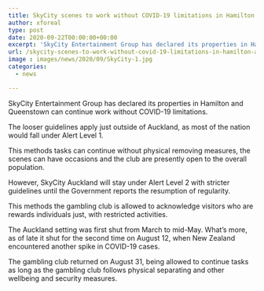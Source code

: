 ```yaml
---
title: SkyCity scenes to work without COVID-19 limitations in Hamilton and Queenstown
author: xforeal 
type: post
date: 2020-09-22T00:00:00+00:00
excerpt: 'SkyCity Entertainment Group has declared its properties in Hamilton and Queenstown can continue work without COVID-19 restrictions '
url: /skycity-scenes-to-work-without-covid-19-limitations-in-hamilton-and-queenstown/
image : images/news/2020/09/SkyCity-1.jpg
categories:
  - news

---
```

SkyCity Entertainment Group has declared its properties in Hamilton and Queenstown can continue work without COVID-19 limitations. 

The looser guidelines apply just outside of Auckland, as most of the nation would fall under Alert Level 1. 

This methods tasks can continue without physical removing measures, the scenes can have occasions and the club are presently open to the overall population. 

However, SkyCity Auckland will stay under Alert Level 2 with stricter guidelines until the Government reports the resumption of regularity. 

This methods the gambling club is allowed to acknowledge visitors who are rewards individuals just, with restricted activities. 

The Auckland setting was first shut from March to mid-May. What&#8217;s more, as of late it shut for the second time on August 12, when New Zealand encountered another spike in COVID-19 cases. 

The gambling club returned on August 31, being allowed to continue tasks as long as the gambling club follows physical separating and other wellbeing and security measures.